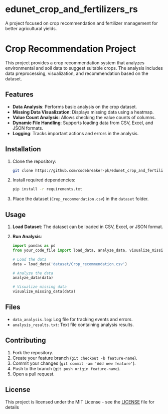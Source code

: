 # edunet_crop_and_fertilizers_rs
A project focused on crop recommendation and fertilizer management for better agricultural yields.
# Crop Recommendation Project

This project provides a crop recommendation system that analyzes environmental and soil data to suggest suitable crops. The analysis includes data preprocessing, visualization, and recommendation based on the dataset.

## Features
- **Data Analysis**: Performs basic analysis on the crop dataset.
- **Missing Data Visualization**: Displays missing data using a heatmap.
- **Value Count Analysis**: Allows checking the value counts of columns.
- **Dynamic File Handling**: Supports loading data from CSV, Excel, and JSON formats.
- **Logging**: Tracks important actions and errors in the analysis.

## Installation

1. Clone the repository:
    ```bash
    git clone https://github.com/codebreaker-pk/edunet_crop_and_fertilizers_rs.git
    ```

2. Install required dependencies:
    ```bash
    pip install -r requirements.txt
    ```

3. Place the dataset (`Crop_recommendation.csv`) in the `dataset` folder.

## Usage

1. **Load Dataset**: The dataset can be loaded in CSV, Excel, or JSON format.
   
2. **Run Analysis**:
    ```python
    import pandas as pd
    from your_code_file import load_data, analyze_data, visualize_missing_data
    
    # Load the data
    data = load_data('dataset/Crop_recommendation.csv')

    # Analyze the data
    analyze_data(data)

    # Visualize missing data
    visualize_missing_data(data)
    ```

## Files
- `data_analysis.log`: Log file for tracking events and errors.
- `analysis_results.txt`: Text file containing analysis results.

## Contributing

1. Fork the repository.
2. Create your feature branch (`git checkout -b feature-name`).
3. Commit your changes (`git commit -am 'Add new feature'`).
4. Push to the branch (`git push origin feature-name`).
5. Open a pull request.

## License

This project is licensed under the MIT License - see the [LICENSE](LICENSE) file for details
